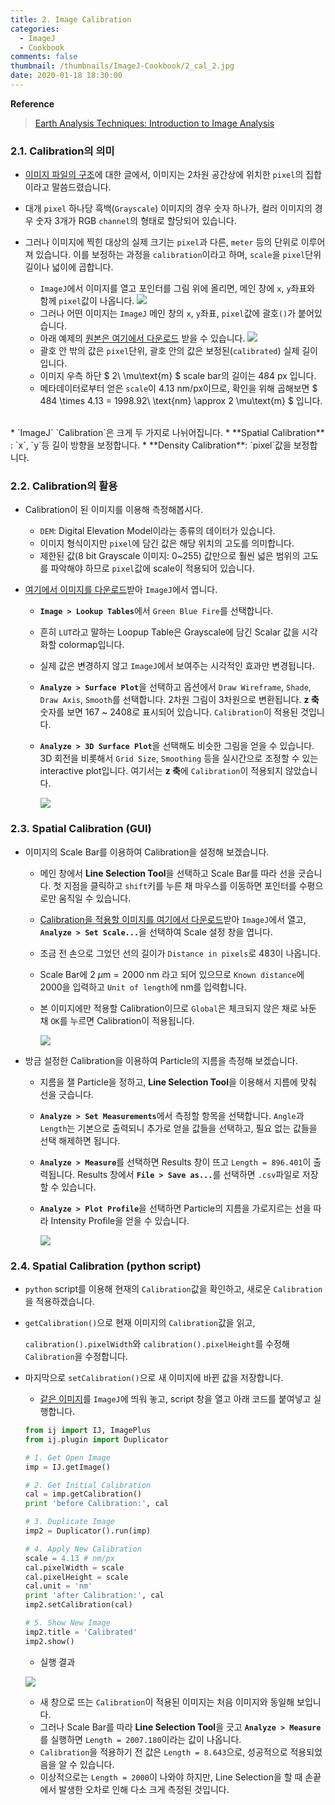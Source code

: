 ```yaml
---
title: 2. Image Calibration
categories:
  - ImageJ
  - Cookbook
comments: false
thumbnail: /thumbnails/ImageJ-Cookbook/2_cal_2.jpg
date: 2020-01-18 18:30:00
---
```

**Reference**

> [Earth Analysis Techniques: Introduction to Image Analysis](https://serc.carleton.edu/earth_analysis/image_analysis/introduction/index.html)

### 2.1. Calibration의 의미

* [이미지 파일의 구조](https://jehyunlee.github.io/2019/12/16/ImageJ-tutorial-2-ImageFileStructure/)에 대한 글에서, 이미지는 2차원 공간상에 위치한 `pixel`의 집합이라고 말씀드렸습니다.

* 대개 `pixel` 하나당 흑백(`Grayscale`) 이미지의 경우 숫자 하나가, 컬러 이미지의 경우 숫자 3개가 RGB `channel`의 형태로 할당되어 있습니다.

* 그러나 이미지에 찍힌 대상의 실제 크기는 `pixel`과 다른, `meter` 등의 단위로 이루어져 있습니다. 이를 보정하는 과정을 `calibration`이라고 하며, `scale`을 `pixel`단위 길이나 넓이에 곱합니다.

  * `ImageJ`에서 이미지를 열고 포인터를 그림 위에 올리면, 메인 창에 `x`, `y`좌표와 함께 `pixel`값이 나옵니다. 
    ![ ](2_cal_1.PNG)    
  * 그러나 어떤 이미지는 `ImageJ` 메인 창의 `x`, `y`좌표, `pixel`값에 괄호`()`가 붙어있습니다.
  * 아래 예제의 [원본은 여기에서 다운로드](2_cal_2.tif) 받을 수 있습니다.
    ![ ](2_cal_2.PNG)        
  * 괄호 안 밖의 값은 `pixel`단위, 괄호 안의 값은 보정된(`calibrated`) 실제 길이입니다.
  * 이미지 우측 하단 $ 2\ \mu\text{m} $  scale bar의 길이는 484 px 입니다. 
  * 메타데이터로부터 얻은 `scale`이 4.13 nm/px이므로, 확인을 위해 곱해보면 $ 484 \times 4.13 = 1998.92\ \text{nm} \approx 2 \mu\text{m} $ 입니다.
<br>
* `ImageJ` `Calibration`은 크게 두 가지로 나뉘어집니다.
  * **Spatial Calibration** : `x`, `y`등 길이 방향을 보정합니다.
  * **Density Calibration**: `pixel`값을 보정합니다.

### 2.2. Calibration의 활용

* Calibration이 된 이미지를 이용해 측정해봅시다.
  * `DEM`: Digital Elevation Model이라는 종류의 데이터가 있습니다. 
  * 이미지 형식이지만 `pixel`에 담긴 값은 해당 위치의 고도를 의미합니다.
  * 제한된 값(8 bit Grayscale 이미지: 0~255) 값만으로 훨씬 넓은 범위의 고도를 파악해야 하므로 `pixel`값에 scale이 적용되어 있습니다.

* [여기에서 이미지를 다운로드](2_cal_3.tif)받아 `ImageJ`에서 엽니다.

  * <b>`Image > Lookup Tables`</b>에서 `Green Blue Fire`를 선택합니다.

  * 흔히 `LUT`라고 말하는 Loopup Table은 Grayscale에 담긴 Scalar 값을 시각화할 colormap입니다.

  * 실제 값은 변경하지 않고 `ImageJ`에서 보여주는 시각적인 효과만 변경됩니다.

  * <b>`Analyze > Surface Plot`</b>을 선택하고 옵션에서 `Draw Wireframe`, `Shade`, `Draw Axis`, `Smooth`를 선택합니다. 2차원 그림이 3차원으로 변환됩니다. **z 축** 숫자를 보면 167 ~ 2408로 표시되어 있습니다. `Calibration`이 적용된 것입니다.

  * <b>`Analyze > 3D Surface Plot`</b>을 선택해도 비슷한 그림을 얻을 수 있습니다. 3D 회전을 비롯해서 `Grid Size`, `Smoothing` 등을 실시간으로 조정할 수 있는 interactive plot입니다. 여기서는 **z 축**에 `Calibration`이 적용되지 않았습니다.

    ![ ](2_cal_3.png)

### 2.3. Spatial Calibration (GUI)

* 이미지의 Scale Bar를 이용하여 Calibration을 설정해 보겠습니다.

  * 메인 창에서 **Line Selection Tool**을 선택하고 Scale Bar를 따라 선을 긋습니다. 첫 지점을 클릭하고 `shift`키를 누른 채 마우스를 이동하면 포인터를 수평으로만 움직일 수 있습니다.

  * [Calibration을 적용할 이미지를 여기에서 다운로드](2_cal_2.tif)받아 `ImageJ`에서 열고, <b>`Analyze > Set Scale...`</b>을 선택하여 Scale 설정 창을 엽니다.

  * 조금 전 손으로 그었던 선의 길이가 `Distance in pixels`로 483이 나옵니다.

  * Scale Bar에 $2\ \mu \text{m} = 2000\ \text{nm}$ 라고 되어 있으므로  `Known distance`에 2000을 입력하고 `Unit of length`에 nm를 입력합니다.

  * 본 이미지에만 적용할 Calibration이므로 `Global`은 체크되지 않은 채로 놔둔 채 `OK`를 누르면 Calibration이 적용됩니다.

    ![ ](2_cal_4.png)

* 방금 설정한 Calibration을 이용하여 Particle의 지름을 측정해 보겠습니다.
  
  * 지름을 잴 Particle을 정하고, **Line Selection Tool**을 이용해서 지름에 맞춰 선을 긋습니다.
  
  * <b>`Analyze > Set Measurements`</b>에서 측정할 항목을 선택합니다. `Angle`과 `Length`는 기본으로 출력되니 추가로 얻을 값들을 선택하고, 필요 없는 값들을 선택 해제하면 됩니다.

  * <b>`Analyze > Measure`</b>를 선택하면 Results 창이 뜨고 `Length = 896.401`이 출력됩니다. Results 창에서 <b>`File > Save as...`</b>를 선택하면 `.csv`파일로 저장할 수 있습니다.
  
  * <b>`Analyze > Plot Profile`</b>을 선택하면 Particle의 지름을 가로지르는 선을 따라 Intensity Profile을 얻을 수 있습니다. 
  
    ![ ](2_cal_5.png)

### 2.4. Spatial Calibration (python script)

* `python` script를 이용해 현재의 `Calibration`값을 확인하고, 새로운 `Calibration`을 적용하겠습니다.

* `getCalibration()`으로 현재 이미지의 `Calibration`값을 읽고,

  `calibration().pixelWidth`와 `calibration().pixelHeight`를 수정해 `Calibration`을 수정합니다.

* 마지막으로 `setCalibration()`으로 새 이미지에 바뀐 값을 저장합니다.

  * [같은 이미지](2_cal_2.tif)를 `ImageJ`에 띄워 놓고, script 창을 열고 아래 코드를 붙여넣고 실행합니다.

  ```python
  from ij import IJ, ImagePlus
  from ij.plugin import Duplicator
  
  # 1. Get Open Image
  imp = IJ.getImage()
  
  # 2. Get Initial Calibration
  cal = imp.getCalibration()
  print 'before Calibration:', cal
  
  # 3. Duplicate Image
  imp2 = Duplicator().run(imp)
  
  # 4. Apply New Calibration
  scale = 4.13 # nm/px
  cal.pixelWidth = scale
  cal.pixelHeight = scale
  cal.unit = 'nm'
  print 'after Calibration:', cal
  imp2.setCalibration(cal)
  
  # 5. Show New Image
  imp2.title = 'Calibrated'
  imp2.show()
  ```

  * 실행 결과 

  ![ ](2_cal_6.png)

  * 새 창으로 뜨는  `Calibration`이 적용된 이미지는 처음 이미지와 동일해 보입니다.
  * 그러나 Scale Bar를 따라 **Line Selection Tool**을 긋고 <b>`Analyze > Measure`</b>를 실행하면 `Length = 2007.180`이라는 값이 나옵니다.
  * `Calibration`을 적용하기 전 값은 `Length = 8.643`으로, 성공적으로 적용되었음을 알 수 있습니다.
  * 이상적으로는 `Length = 2000`이 나와야 하지만, Line Selection을 할 때 손끝에서 발생한 오차로 인해 다소 크게 측정된 것입니다.


